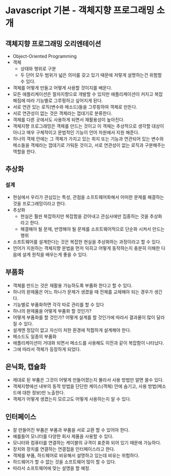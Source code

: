 # Javascript 기본 - 객체지향 프로그래밍 소개

## 객체지향 프로그래밍 오리엔테이션
- Object-Oriented Programming
- 객체
    - 상태와 행위로 구분
    - 두 단어 모두 범위가 넓은 의미를 갖고 있기 때문에 저렇게 설명하는건 위험할 수 있다.
- 객체를 어떻게 만들고 어떻게 사용할 것이지를 배운다.
- 모든 애플리케이션은 절차지향으로 개발할 수 있지만 애플리케이션이 커지고 복잡해짐에 따라 기능별로 그루핑하고 싶어지게 된다.
- 서로 연관 있는 로직(변수와 메소드)들을 그루핑하여 객체로 만든다.
- 서로 연관성이 없는 것은 객체라는 껍데기로 분류한다.
- 객체를 다른 곳에서도 사용하게 되면서 재활용성이 높아진다.
- 객체지향 프로그래밍은 객체를 만드는 것이고 이 객체는 추상적으로 생각할 대상이 아니고 매우 구체적이고 문법적인 기능이 언어 차원에서 지원 해준다.
- 하나의 객체 안에는 그 객체가 가지고 있는 취지 또는 기능과 연관되어 있는 변수와 메소들을 객체라는 껍데기로 가둬둔 것이고,
서로 연관성이 없는 로직과 구분해주는 역할을 한다.

## 추상화

### 설계
- 현실에서 우리가 관심있는 특성, 관점을 소프트웨어화해서 어떠한 문제를 해결하는 것을 프로그래밍이라고 한다.
- 추상화
    - 현실은 훨씬 복잡하지만 복잡함을 걷어내고 관심사에만 집중하는 것을 추상화라고 한다.
    - 해결해야 될 문제, 반영해야 될 문제를 소프트웨어적으로 단순화 시켜서 만드는 행위
- 소프트웨어를 설계한다는 것은 복잡한 현실을 추상화하는 과정이라고 할 수 있다.
- 언어가 지원하는 객체지향 문법을 먼저 익히고 어떻게 동작하는지 충분히 이해한 다음에 설계 원칙을 배우는게 좋을 수 있다.

## 부품화
- 객체를 만드는 것은 재활용 가능하도록 부품화 한다고 할 수 있다.
- 하나의 완제품은 어느 하나가 문제가 생겼을 때 전체를 교체해야 되는 경우가 생긴다.
- 기능별로 부품화하면 각각 따로 관리를 할 수 있다
- 하나의 완제품을 어떻게 부품화 할 것인가?
- 어떻게 부품화를 할 것인가? 어떻게 설계를 할 것인가에 따라서 결과물이 많이 달라질 수 있다.
- 설계엔 정답이 없고 자신이 처한 환경에 적합하게 설계해야 한다.
- 메소드도 일종의 부품화
- 애플리케이션이 거대화 되면서 메소드를 사용해도 이전과 같이 복잡함이 나타났다.
- 그에 따라서 객체가 등장하게 되었다.

## 은닉화, 캡슐화
- 제대로 된 부품은 그것이 어떻게 만들어졌는지 몰라서 사용 방법만 알면 쓸수 있다.
- 객체지향에선 내부의 동작 방법을 단단한 케이스(객체) 안에 숨기고, 사용 방법(메소드에 대한 정보)만 노출한다.
- 객체가 어떻게 생겼는지 모르고도 어떻게 사용하는지 알 수 있다.

## 인터페이스
- 잘 만들어진 부품은 부품과 부품을 서로 교환 할 수 있어야 한다.
- 예를들어 모니터를 다양한 회사 제품을 사용할 수 있다.
- 모니터와 컴퓨터를 연결하는 케이블의 규격이 표준화 되어 있기 때문에 가능하다.
- 장치와 장치를 연결하는 연결접을 인터페이스라고 한다.
- 객체를 부품, 하드웨어로 비유해서 설명하고 있는데 비유는 위험하다.
- 하드웨어가 할 수 없는 것을 소프트웨어 많이 할 수 있다.
- 따라서 소프트웨어에 맞는 설명을 할 예정.
